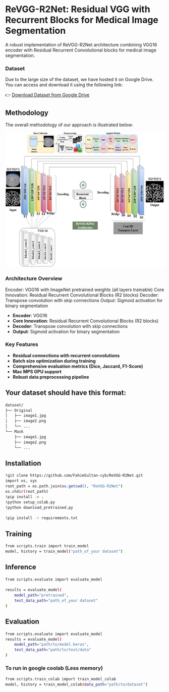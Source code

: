 # ReVGG-R2Net: Residual VGG with Recurrent Blocks for Medical Image Segmentation
A robust implementation of ReVGG-R2Net architecture combining VGG16 encoder with Residual Recurrent Convolutional blocks for medical image segmentation.



### Dataset

Due to the large size of the dataset, we have hosted it on Google Drive.  
You can access and download it using the following link:  

👉 [Download Dataset from Google Drive](https://drive.google.com/drive/folders/1CVJXzhVv3MZStsx6y3IjnCPU-EclzjOZ?usp=drive_link)


## Methodology

The overall methodology of our approach is illustrated below:

![Methodology](models/Picture1.jpg)

### Architecture Overview
Encoder: VGG16 with ImageNet pretrained weights (all layers trainable)
Core Innovation: Residual Recurrent Convolutional Blocks (R2 blocks)
Decoder: Transpose convolution with skip connections
Output: Sigmoid activation for binary segmentation

- **Encoder**: VGG16 
- **Core Innovation**: Residual Recurrent Convolutional Blocks (R2 blocks)
- **Decoder**:  Transpose convolution with skip connections
- **Output**: Sigmoid activation for binary segmentation



### Key Features
- **Residual connections with recurrent convolutions**
- **Batch size optimization during training**
- **Comprehensive evaluation metrics (Dice, Jaccard, F1-Score)**
- **Mac MPS GPU support**
- **Robust data preprocessing pipeline**

## Your dataset should have this format:

```bash
dataset/
├── Original
│   ├── image1.jpg
│   ├── image2.png
│   └── ...
└── Mask
    ├── image1.jpg
    ├── image2.png
    └── ...
```


## Installation
```bash
!git clone https://github.com/FahimSultan-cyb/ReVGG-R2Net.git
import os, sys
root_path = os.path.join(os.getcwd(), "ReVGG-R2Net")
os.chdir(root_path)
!pip install -e .
!python setup_colab.py
!python download_pretrained.py

!pip install -r requirements.txt
```


## Training
```bash
from scripts.train import train_model
model, history = train_model("path_of_your dataset")
```


## Inference
```bash
from scripts.evaluate import evaluate_model

results = evaluate_model(
    model_path="pretrained",
    test_data_path="path_of_your dataset"
)
```


## Evaluation
```bash
from scripts.evaluate import evaluate_model
results = evaluate_model(
    model_path="path/to/model.keras",
    test_data_path="path/to/test/data"
)
```

### To run in google coolab (Less memory)
```bash
from scripts.train_colab import train_model_colab
model, history = train_model_colab(data_path="path/to/dataset")

```






